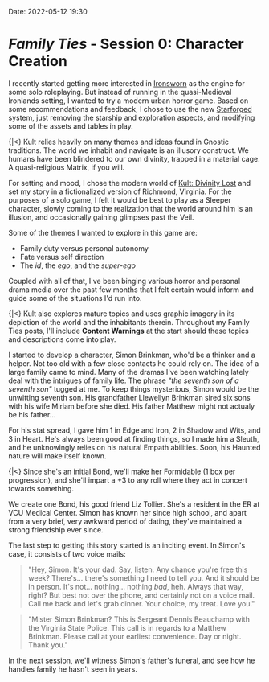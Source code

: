 Date: 2022-05-12 19:30
# _Family Ties_ - Session 0: Character Creation
I recently started getting more interested in [Ironsworn](https://ironswornrpg.com) as the engine for some solo roleplaying. But instead of running in the quasi-Medieval Ironlands setting, I wanted to try a modern urban horror game. Based on some recommendations and feedback, I chose to use the new [Starforged](https://www.ironswornrpg.com/product-ironsworn-starforged) system, just removing the starship and exploration aspects, and modifying some of the assets and tables in play.

{|<} Kult relies heavily on many themes and ideas found in Gnostic traditions. The world we inhabit and navigate is an illusory construct. We humans have been blindered to our own divinity, trapped in a material cage. A quasi-religious Matrix, if you will.

For setting and mood, I chose the modern world of [Kult: Divinity Lost](https://kultdivinitylost.com) and set my story in a fictionalized version of Richmond, Virginia. For the purposes of a solo game, I felt it would be best to play as a Sleeper character, slowly coming to the realization that the world around him is an illusion, and occasionally gaining glimpses past the Veil.

Some of the themes I wanted to explore in this game are:

  * Family duty versus personal autonomy
  * Fate versus self direction
  * The _id_, the _ego_, and the _super-ego_ 

Coupled with all of that, I've been binging various horror and personal drama media over the past few months that I felt certain would inform and guide some of the situations I'd run into.

{|<} Kult also explores mature topics and uses graphic imagery in its depiction of the world and the inhabitants therein. Throughout my Family Ties posts, I'll include **Content Warnings** at the start should these topics and descriptions come into play.

I started to develop a character, Simon Brinkman, who'd be a thinker and a helper. Not too old with a few close contacts he could rely on. The idea of a large family came to mind. Many of the dramas I've been watching lately deal with the intrigues of family life. The phrase _"the seventh son of a seventh son"_ tugged at me. To keep things mysterious, Simon would be the unwitting seventh son. His grandfather Llewellyn Brinkman sired six sons with his wife Miriam before she died. His father Matthew might not actualy be his father…

For his stat spread, I gave him 1 in Edge and Iron, 2 in Shadow and Wits, and 3 in Heart. He's always been good at finding things, so I made him a Sleuth, and he unknowingly relies on his natural Empath abilities. Soon, his Haunted nature will make itself known.

{|<} Since she's an initial Bond, we'll make her Formidable (1 box per progression), and she'll impart a +3 to any roll where they act in concert towards something.

We create one Bond, his good friend Liz Tollier. She's a resident in the ER at VCU Medical Center. Simon has known her since high school, and apart from a very brief, very awkward period of dating, they've maintained a strong friendship ever since.

The last step to getting this story started is an inciting event. In Simon's case, it consists of two voice mails:

> "Hey, Simon. It's your dad. Say, listen. Any chance you're free this week? There's… there's something I need to tell you. And it should be in person. It's not… nothing… nothing _bad_, heh. Always that way, right? But best not over the phone, and certainly not on a voice mail. Call me back and let's grab dinner. Your choice, my treat. Love you."

> "Mister Simon Brinkman? This is Sergeant Dennis Beauchamp with the Virginia State Police. This call is in regards to a Matthew Brinkman. Please call at your earliest convenience. Day or night. Thank you."

In the next session, we'll witness Simon's father's funeral, and see how he handles family he hasn't seen in years.